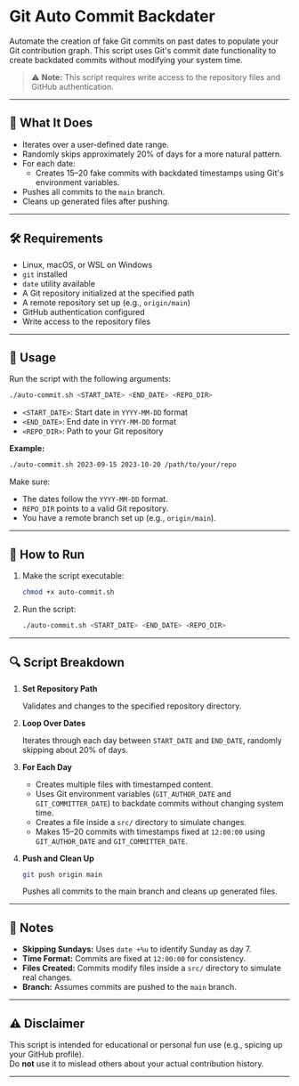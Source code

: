 # Git Auto Commit Backdater

Automate the creation of fake Git commits on past dates to populate your Git contribution graph.
This script uses Git's commit date functionality to create backdated commits without modifying your system time.

> ⚠️ **Note:** This script requires write access to the repository files and GitHub authentication.

---

## 🧾 What It Does

- Iterates over a user-defined date range.
- Randomly skips approximately 20% of days for a more natural pattern.
- For each date:
  - Creates 15–20 fake commits with backdated timestamps using Git's environment variables.
- Pushes all commits to the `main` branch.
- Cleans up generated files after pushing.

---

## 🛠️ Requirements

- Linux, macOS, or WSL on Windows
- `git` installed
- `date` utility available
- A Git repository initialized at the specified path
- A remote repository set up (e.g., `origin/main`)
- GitHub authentication configured
- Write access to the repository files

---

## 📝 Usage

Run the script with the following arguments:

```bash
./auto-commit.sh <START_DATE> <END_DATE> <REPO_DIR>
```

- `<START_DATE>`: Start date in `YYYY-MM-DD` format
- `<END_DATE>`: End date in `YYYY-MM-DD` format
- `<REPO_DIR>`: Path to your Git repository

**Example:**

```bash
./auto-commit.sh 2023-09-15 2023-10-20 /path/to/your/repo
```

Make sure:

- The dates follow the `YYYY-MM-DD` format.
- `REPO_DIR` points to a valid Git repository.
- You have a remote branch set up (e.g., `origin/main`).

---

## 🚀 How to Run

1. Make the script executable:

   ```bash
   chmod +x auto-commit.sh
   ```

2. Run the script:

   ```bash
   ./auto-commit.sh <START_DATE> <END_DATE> <REPO_DIR>
   ```

---

## 🔍 Script Breakdown

1. **Set Repository Path**

   Validates and changes to the specified repository directory.

2. **Loop Over Dates**

   Iterates through each day between `START_DATE` and `END_DATE`, randomly skipping about 20% of days.

3. **For Each Day**

   - Creates multiple files with timestamped content.
   - Uses Git environment variables (`GIT_AUTHOR_DATE` and `GIT_COMMITTER_DATE`) to backdate commits without changing system time.
   - Creates a file inside a `src/` directory to simulate changes.
   - Makes 15–20 commits with timestamps fixed at `12:00:00` using `GIT_AUTHOR_DATE` and `GIT_COMMITTER_DATE`.

5. **Push and Clean Up**

   ```bash
   git push origin main
   ```

   Pushes all commits to the main branch and cleans up generated files.

---

## 📌 Notes

- **Skipping Sundays:** Uses `date +%u` to identify Sunday as day 7.
- **Time Format:** Commits are fixed at `12:00:00` for consistency.
- **Files Created:** Commits modify files inside a `src/` directory to simulate real changes.
- **Branch:** Assumes commits are pushed to the `main` branch.

---

## ⚠️ Disclaimer

This script is intended for educational or personal fun use (e.g., spicing up your GitHub profile).  
Do **not** use it to mislead others about your actual contribution history.

---
